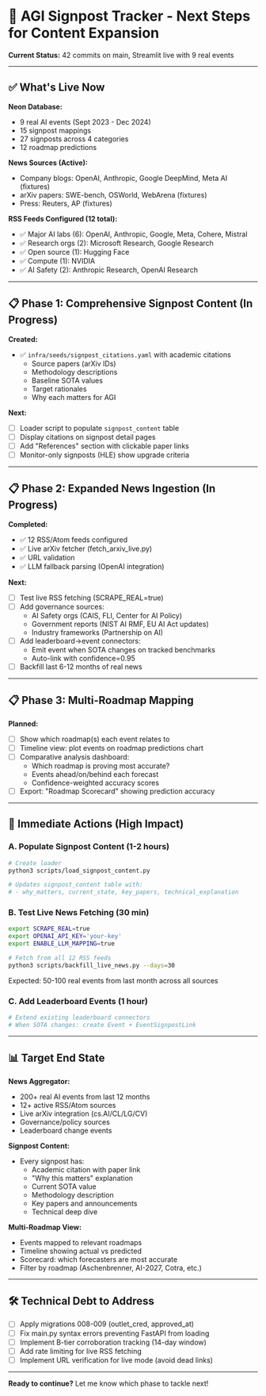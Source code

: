 # 🚀 AGI Signpost Tracker - Next Steps for Content Expansion

**Current Status:** 42 commits on main, Streamlit live with 9 real events

---

## ✅ What's Live Now

**Neon Database:**
- 9 real AI events (Sept 2023 - Dec 2024)
- 15 signpost mappings
- 27 signposts across 4 categories
- 12 roadmap predictions

**News Sources (Active):**
- Company blogs: OpenAI, Anthropic, Google DeepMind, Meta AI (fixtures)
- arXiv papers: SWE-bench, OSWorld, WebArena (fixtures)
- Press: Reuters, AP (fixtures)

**RSS Feeds Configured (12 total):**
- ✅ Major AI labs (6): OpenAI, Anthropic, Google, Meta, Cohere, Mistral
- ✅ Research orgs (2): Microsoft Research, Google Research  
- ✅ Open source (1): Hugging Face
- ✅ Compute (1): NVIDIA
- ✅ AI Safety (2): Anthropic Research, OpenAI Research

---

## 📋 Phase 1: Comprehensive Signpost Content (In Progress)

**Created:**
- ✅ `infra/seeds/signpost_citations.yaml` with academic citations
  - Source papers (arXiv IDs)
  - Methodology descriptions
  - Baseline SOTA values
  - Target rationales
  - Why each matters for AGI

**Next:**
- [ ] Loader script to populate `signpost_content` table
- [ ] Display citations on signpost detail pages
- [ ] Add "References" section with clickable paper links
- [ ] Monitor-only signposts (HLE) show upgrade criteria

---

## 📋 Phase 2: Expanded News Ingestion (In Progress)

**Completed:**
- ✅ 12 RSS/Atom feeds configured
- ✅ Live arXiv fetcher (fetch_arxiv_live.py)
- ✅ URL validation
- ✅ LLM fallback parsing (OpenAI integration)

**Next:**
- [ ] Test live RSS fetching (SCRAPE_REAL=true)
- [ ] Add governance sources:
  - AI Safety orgs (CAIS, FLI, Center for AI Policy)
  - Government reports (NIST AI RMF, EU AI Act updates)
  - Industry frameworks (Partnership on AI)
- [ ] Add leaderboard→event connectors:
  - Emit event when SOTA changes on tracked benchmarks
  - Auto-link with confidence=0.95
- [ ] Backfill last 6-12 months of real news

---

## 📋 Phase 3: Multi-Roadmap Mapping

**Planned:**
- [ ] Show which roadmap(s) each event relates to
- [ ] Timeline view: plot events on roadmap predictions chart
- [ ] Comparative analysis dashboard:
  - Which roadmap is proving most accurate?
  - Events ahead/on/behind each forecast
  - Confidence-weighted accuracy scores
- [ ] Export: "Roadmap Scorecard" showing prediction accuracy

---

## 🎯 Immediate Actions (High Impact)

### A. Populate Signpost Content (1-2 hours)
```bash
# Create loader
python3 scripts/load_signpost_content.py

# Updates signpost_content table with:
# - why_matters, current_state, key_papers, technical_explanation
```

### B. Test Live News Fetching (30 min)
```bash
export SCRAPE_REAL=true
export OPENAI_API_KEY='your-key'
export ENABLE_LLM_MAPPING=true

# Fetch from all 12 RSS feeds
python3 scripts/backfill_live_news.py --days=30
```

Expected: 50-100 real events from last month across all sources

### C. Add Leaderboard Events (1 hour)
```bash
# Extend existing leaderboard connectors
# When SOTA changes: create Event + EventSignpostLink
```

---

## 📊 Target End State

**News Aggregator:**
- 200+ real AI events from last 12 months
- 12+ active RSS/Atom sources
- Live arXiv integration (cs.AI/CL/LG/CV)
- Governance/policy sources
- Leaderboard change events

**Signpost Content:**
- Every signpost has:
  - Academic citation with paper link
  - "Why this matters" explanation
  - Current SOTA value
  - Methodology description
  - Key papers and announcements
  - Technical deep dive

**Multi-Roadmap View:**
- Events mapped to relevant roadmaps
- Timeline showing actual vs predicted
- Scorecard: which forecasters are most accurate
- Filter by roadmap (Aschenbrenner, AI-2027, Cotra, etc.)

---

## 🛠️ Technical Debt to Address

- [ ] Apply migrations 008-009 (outlet_cred, approved_at)
- [ ] Fix main.py syntax errors preventing FastAPI from loading
- [ ] Implement B-tier corroboration tracking (14-day window)
- [ ] Add rate limiting for live RSS fetching
- [ ] Implement URL verification for live mode (avoid dead links)

---

**Ready to continue?** Let me know which phase to tackle next!

